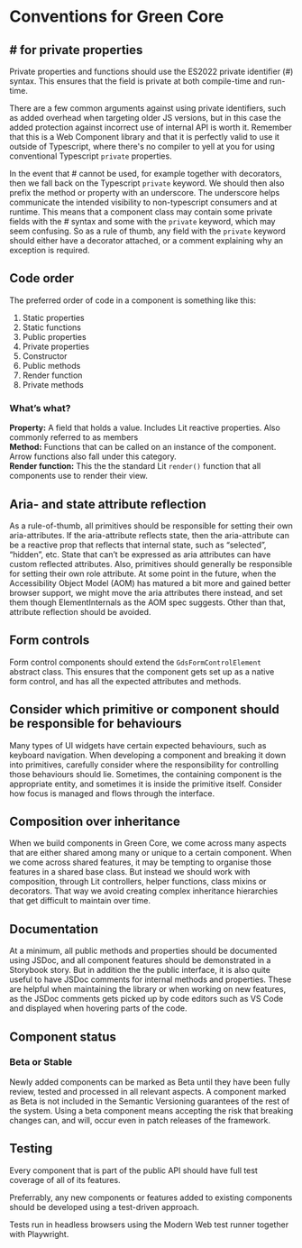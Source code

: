 # Conventions for Green Core

## \# for private properties

Private properties and functions should use the ES2022 private identifier (#) syntax. This ensures that the field is private at both compile-time and run-time.

There are a few common arguments against using private identifiers, such as added overhead when targeting older JS versions, but in this case the added protection against incorrect use of internal API is worth it. Remember that this is a Web Component library and that it is perfectly valid to use it outside of Typescript, where there's no compiler to yell at you for using conventional Typescript `private` properties.

In the event that # cannot be used, for example together with decorators, then we fall back on the Typescript `private` keyword. We should then also prefix the method or property with an underscore. The underscore helps communicate the intended visibility to non-typescript consumers and at runtime. This means that a component class may contain some private fields with the # syntax and some with the `private` keyword, which may seem confusing. So as a rule of thumb, any field with the `private` keyword should either have a decorator attached, or a comment explaining why an exception is required.

## Code order

The preferred order of code in a component is something like this:

1. Static properties
2. Static functions
3. Public properties
4. Private properties
5. Constructor
6. Public methods
7. Render function
8. Private methods

### What’s what?

**Property:** A field that holds a value. Includes Lit reactive properties. Also commonly referred to as members \
**Method:** Functions that can be called on an instance of the component. Arrow functions also fall under this category. \
**Render function:** This the the standard Lit `render()` function that all components use to render their view.

## Aria- and state attribute reflection

As a rule-of-thumb, all primitives should be responsible for setting their own aria-attributes. If the aria-attribute reflects state, then the aria-attribute can be a reactive prop that reflects that internal state, such as “selected”, “hidden”, etc. State that can’t be expressed as aria attributes can have custom reflected attributes.
Also, primitives should generally be responsible for setting their own role attribute.
At some point in the future, when the Accessibility Object Model (AOM) has matured a bit more and gained better browser support, we might move the aria attributes there instead, and set them though ElementInternals as the AOM spec suggests.
Other than that, attribute reflection should be avoided.

## Form controls

Form control components should extend the `GdsFormControlElement` abstract class. This ensures that the component gets set up as a native form control, and has all the expected attributes and methods.

## Consider which primitive or component should be responsible for behaviours

Many types of UI widgets have certain expected behaviours, such as keyboard navigation. When developing a component and breaking it down into primitives, carefully consider where the responsibility for controlling those behaviours should lie. Sometimes, the containing component is the appropriate entity, and sometimes it is inside the primitive itself. Consider how focus is managed and flows through the interface.

## Composition over inheritance

When we build components in Green Core, we come across many aspects that are either shared among many or unique to a certain component. When we come across shared features, it may be tempting to organise those features in a shared base class. But instead we should work with composition, through Lit controllers, helper functions, class mixins or decorators. That way we avoid creating complex inheritance hierarchies that get difficult to maintain over time.

## Documentation

At a minimum, all public methods and properties should be documented using JSDoc, and all component features should be demonstrated in a Storybook story.
But in addition the the public interface, it is also quite useful to have JSDoc comments for internal methods and properties. These are helpful when maintaining the library or when working on new features, as the JSDoc comments gets picked up by code editors such as VS Code and displayed when hovering parts of the code.

## Component status

### Beta or Stable

Newly added components can be marked as Beta until they have been fully review, tested and processed in all relevant aspects. A component marked as Beta is not included in the Semantic Versioning guarantees of the rest of the system. Using a beta component means accepting the risk that breaking changes can, and will, occur even in patch releases of the framework.

## Testing

Every component that is part of the public API should have full test coverage of all of its features.

Preferrably, any new components or features added to existing components should be developed using a test-driven approach.

Tests run in headless browsers using the Modern Web test runner together with Playwright.
